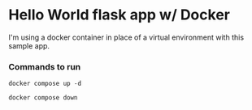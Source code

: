 # Hello World flask app w/ Docker

I'm using a docker container in place of a virtual environment with this sample app.

### Commands to run
`docker compose up -d`

`docker compose down`